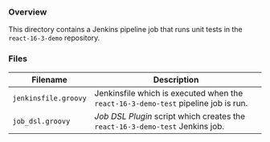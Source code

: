 ### Overview

This directory contains a Jenkins pipeline job that runs unit tests in the `react-16-3-demo` repository.

### Files

| Filename                  | Description                                                                           |
|---------------------------|---------------------------------------------------------------------------------------|
| `jenkinsfile.groovy`      | Jenkinsfile which is executed when the `react-16-3-demo-test` pipeline job is run.    |
| `job_dsl.groovy`          | *Job DSL Plugin* script which creates the `react-16-3-demo-test` Jenkins job.         |